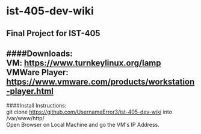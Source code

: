 # ist-405-dev-wiki
Final Project for IST-405<br/>
---
####Downloads:<br/>
VM: https://www.turnkeylinux.org/lamp<br/>
VMWare Player: https://www.vmware.com/products/workstation-player.html<br/>
---
####Install Instructions:<br/>
git clone https://github.com/UsernameError3/ist-405-dev-wiki into /var/www/http/<br/>
Open Browser on Local Machine and go the VM's IP Address.<br/>
